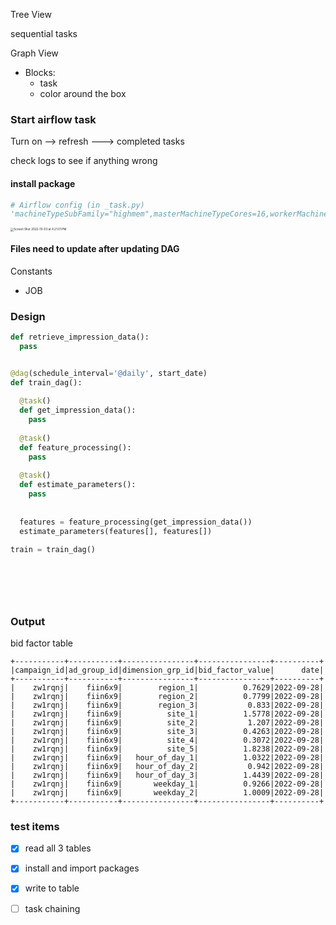Tree View

sequential tasks 

Graph View

- Blocks: 
  - task
  - color around the box



### Start airflow task

Turn on --> refresh --->  completed tasks 

check logs to see if anything wrong

#### install package

```python
# Airflow config (in _task.py)
'machineTypeSubFamily="highmem",masterMachineTypeCores=16,workerMachineTypeCores=16,extraArgs="--properties=^#^dataproc:pip.packages=TimezoneFinder==5.2.0"'
```

<img src="/Users/h0l07zi/Library/Application Support/typora-user-images/Screen Shot 2022-10-03 at 4.21.01 PM.png" alt="Screen Shot 2022-10-03 at 4.21.01 PM" style="zoom:33%;" />

#### Files need to update after updating DAG

Constants 

- JOB





### Design



```python
def retrieve_impression_data():
  pass


@dag(schedule_interval='@daily', start_date)
def train_dag():
  
  @task()
  def get_impression_data():
    pass
  
  @task()
  def feature_processing():
    pass
  
  @task()
  def estimate_parameters():
    pass
  
  
  features = feature_processing(get_impression_data())
  estimate_parameters(features[], features[])
  
train = train_dag()
  
  
  

  
```

### Output

bid factor table 

```
+-----------+-----------+----------------+----------------+----------+
|campaign_id|ad_group_id|dimension_grp_id|bid_factor_value|      date|
+-----------+-----------+----------------+----------------+----------+
|    zw1rqnj|    fiin6x9|        region_1|          0.7629|2022-09-28|
|    zw1rqnj|    fiin6x9|        region_2|          0.7799|2022-09-28|
|    zw1rqnj|    fiin6x9|        region_3|           0.833|2022-09-28|
|    zw1rqnj|    fiin6x9|          site_1|          1.5778|2022-09-28|
|    zw1rqnj|    fiin6x9|          site_2|           1.207|2022-09-28|
|    zw1rqnj|    fiin6x9|          site_3|          0.4263|2022-09-28|
|    zw1rqnj|    fiin6x9|          site_4|          0.3072|2022-09-28|
|    zw1rqnj|    fiin6x9|          site_5|          1.8238|2022-09-28|
|    zw1rqnj|    fiin6x9|   hour_of_day_1|          1.0322|2022-09-28|
|    zw1rqnj|    fiin6x9|   hour_of_day_2|           0.942|2022-09-28|
|    zw1rqnj|    fiin6x9|   hour_of_day_3|          1.4439|2022-09-28|
|    zw1rqnj|    fiin6x9|       weekday_1|          0.9266|2022-09-28|
|    zw1rqnj|    fiin6x9|       weekday_2|          1.0009|2022-09-28|
+-----------+-----------+----------------+----------------+----------+
```





### test items 

- [x] read all 3 tables
- [x] install and import packages
- [x] write to table
- [ ] task chaining


